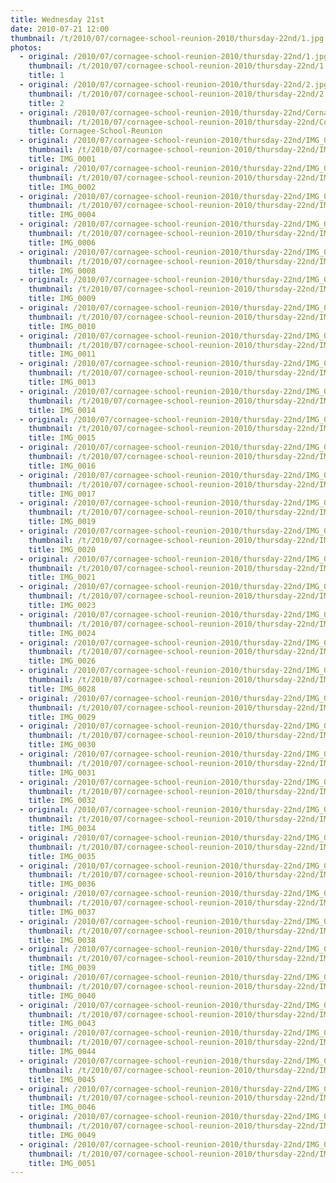 ```yaml
---
title: Wednesday 21st
date: 2010-07-21 12:00
thumbnail: /t/2010/07/cornagee-school-reunion-2010/thursday-22nd/1.jpg
photos:
  - original: /2010/07/cornagee-school-reunion-2010/thursday-22nd/1.jpg
    thumbnail: /t/2010/07/cornagee-school-reunion-2010/thursday-22nd/1.jpg
    title: 1
  - original: /2010/07/cornagee-school-reunion-2010/thursday-22nd/2.jpg
    thumbnail: /t/2010/07/cornagee-school-reunion-2010/thursday-22nd/2.jpg
    title: 2
  - original: /2010/07/cornagee-school-reunion-2010/thursday-22nd/Cornagee-School-Reunion.jpg
    thumbnail: /t/2010/07/cornagee-school-reunion-2010/thursday-22nd/Cornagee-School-Reunion.jpg
    title: Cornagee-School-Reunion
  - original: /2010/07/cornagee-school-reunion-2010/thursday-22nd/IMG_0001.jpg
    thumbnail: /t/2010/07/cornagee-school-reunion-2010/thursday-22nd/IMG_0001.jpg
    title: IMG_0001
  - original: /2010/07/cornagee-school-reunion-2010/thursday-22nd/IMG_0002.jpg
    thumbnail: /t/2010/07/cornagee-school-reunion-2010/thursday-22nd/IMG_0002.jpg
    title: IMG_0002
  - original: /2010/07/cornagee-school-reunion-2010/thursday-22nd/IMG_0004.jpg
    thumbnail: /t/2010/07/cornagee-school-reunion-2010/thursday-22nd/IMG_0004.jpg
    title: IMG_0004
  - original: /2010/07/cornagee-school-reunion-2010/thursday-22nd/IMG_0006.jpg
    thumbnail: /t/2010/07/cornagee-school-reunion-2010/thursday-22nd/IMG_0006.jpg
    title: IMG_0006
  - original: /2010/07/cornagee-school-reunion-2010/thursday-22nd/IMG_0008.jpg
    thumbnail: /t/2010/07/cornagee-school-reunion-2010/thursday-22nd/IMG_0008.jpg
    title: IMG_0008
  - original: /2010/07/cornagee-school-reunion-2010/thursday-22nd/IMG_0009.jpg
    thumbnail: /t/2010/07/cornagee-school-reunion-2010/thursday-22nd/IMG_0009.jpg
    title: IMG_0009
  - original: /2010/07/cornagee-school-reunion-2010/thursday-22nd/IMG_0010.jpg
    thumbnail: /t/2010/07/cornagee-school-reunion-2010/thursday-22nd/IMG_0010.jpg
    title: IMG_0010
  - original: /2010/07/cornagee-school-reunion-2010/thursday-22nd/IMG_0011.jpg
    thumbnail: /t/2010/07/cornagee-school-reunion-2010/thursday-22nd/IMG_0011.jpg
    title: IMG_0011
  - original: /2010/07/cornagee-school-reunion-2010/thursday-22nd/IMG_0013.jpg
    thumbnail: /t/2010/07/cornagee-school-reunion-2010/thursday-22nd/IMG_0013.jpg
    title: IMG_0013
  - original: /2010/07/cornagee-school-reunion-2010/thursday-22nd/IMG_0014.jpg
    thumbnail: /t/2010/07/cornagee-school-reunion-2010/thursday-22nd/IMG_0014.jpg
    title: IMG_0014
  - original: /2010/07/cornagee-school-reunion-2010/thursday-22nd/IMG_0015.jpg
    thumbnail: /t/2010/07/cornagee-school-reunion-2010/thursday-22nd/IMG_0015.jpg
    title: IMG_0015
  - original: /2010/07/cornagee-school-reunion-2010/thursday-22nd/IMG_0016.jpg
    thumbnail: /t/2010/07/cornagee-school-reunion-2010/thursday-22nd/IMG_0016.jpg
    title: IMG_0016
  - original: /2010/07/cornagee-school-reunion-2010/thursday-22nd/IMG_0017.jpg
    thumbnail: /t/2010/07/cornagee-school-reunion-2010/thursday-22nd/IMG_0017.jpg
    title: IMG_0017
  - original: /2010/07/cornagee-school-reunion-2010/thursday-22nd/IMG_0019.jpg
    thumbnail: /t/2010/07/cornagee-school-reunion-2010/thursday-22nd/IMG_0019.jpg
    title: IMG_0019
  - original: /2010/07/cornagee-school-reunion-2010/thursday-22nd/IMG_0020.jpg
    thumbnail: /t/2010/07/cornagee-school-reunion-2010/thursday-22nd/IMG_0020.jpg
    title: IMG_0020
  - original: /2010/07/cornagee-school-reunion-2010/thursday-22nd/IMG_0021.jpg
    thumbnail: /t/2010/07/cornagee-school-reunion-2010/thursday-22nd/IMG_0021.jpg
    title: IMG_0021
  - original: /2010/07/cornagee-school-reunion-2010/thursday-22nd/IMG_0023.jpg
    thumbnail: /t/2010/07/cornagee-school-reunion-2010/thursday-22nd/IMG_0023.jpg
    title: IMG_0023
  - original: /2010/07/cornagee-school-reunion-2010/thursday-22nd/IMG_0024.jpg
    thumbnail: /t/2010/07/cornagee-school-reunion-2010/thursday-22nd/IMG_0024.jpg
    title: IMG_0024
  - original: /2010/07/cornagee-school-reunion-2010/thursday-22nd/IMG_0026.jpg
    thumbnail: /t/2010/07/cornagee-school-reunion-2010/thursday-22nd/IMG_0026.jpg
    title: IMG_0026
  - original: /2010/07/cornagee-school-reunion-2010/thursday-22nd/IMG_0028.jpg
    thumbnail: /t/2010/07/cornagee-school-reunion-2010/thursday-22nd/IMG_0028.jpg
    title: IMG_0028
  - original: /2010/07/cornagee-school-reunion-2010/thursday-22nd/IMG_0029.jpg
    thumbnail: /t/2010/07/cornagee-school-reunion-2010/thursday-22nd/IMG_0029.jpg
    title: IMG_0029
  - original: /2010/07/cornagee-school-reunion-2010/thursday-22nd/IMG_0030.jpg
    thumbnail: /t/2010/07/cornagee-school-reunion-2010/thursday-22nd/IMG_0030.jpg
    title: IMG_0030
  - original: /2010/07/cornagee-school-reunion-2010/thursday-22nd/IMG_0031.jpg
    thumbnail: /t/2010/07/cornagee-school-reunion-2010/thursday-22nd/IMG_0031.jpg
    title: IMG_0031
  - original: /2010/07/cornagee-school-reunion-2010/thursday-22nd/IMG_0032.jpg
    thumbnail: /t/2010/07/cornagee-school-reunion-2010/thursday-22nd/IMG_0032.jpg
    title: IMG_0032
  - original: /2010/07/cornagee-school-reunion-2010/thursday-22nd/IMG_0034.jpg
    thumbnail: /t/2010/07/cornagee-school-reunion-2010/thursday-22nd/IMG_0034.jpg
    title: IMG_0034
  - original: /2010/07/cornagee-school-reunion-2010/thursday-22nd/IMG_0035.jpg
    thumbnail: /t/2010/07/cornagee-school-reunion-2010/thursday-22nd/IMG_0035.jpg
    title: IMG_0035
  - original: /2010/07/cornagee-school-reunion-2010/thursday-22nd/IMG_0036.jpg
    thumbnail: /t/2010/07/cornagee-school-reunion-2010/thursday-22nd/IMG_0036.jpg
    title: IMG_0036
  - original: /2010/07/cornagee-school-reunion-2010/thursday-22nd/IMG_0037.jpg
    thumbnail: /t/2010/07/cornagee-school-reunion-2010/thursday-22nd/IMG_0037.jpg
    title: IMG_0037
  - original: /2010/07/cornagee-school-reunion-2010/thursday-22nd/IMG_0038.jpg
    thumbnail: /t/2010/07/cornagee-school-reunion-2010/thursday-22nd/IMG_0038.jpg
    title: IMG_0038
  - original: /2010/07/cornagee-school-reunion-2010/thursday-22nd/IMG_0039.jpg
    thumbnail: /t/2010/07/cornagee-school-reunion-2010/thursday-22nd/IMG_0039.jpg
    title: IMG_0039
  - original: /2010/07/cornagee-school-reunion-2010/thursday-22nd/IMG_0040.jpg
    thumbnail: /t/2010/07/cornagee-school-reunion-2010/thursday-22nd/IMG_0040.jpg
    title: IMG_0040
  - original: /2010/07/cornagee-school-reunion-2010/thursday-22nd/IMG_0043.jpg
    thumbnail: /t/2010/07/cornagee-school-reunion-2010/thursday-22nd/IMG_0043.jpg
    title: IMG_0043
  - original: /2010/07/cornagee-school-reunion-2010/thursday-22nd/IMG_0044.jpg
    thumbnail: /t/2010/07/cornagee-school-reunion-2010/thursday-22nd/IMG_0044.jpg
    title: IMG_0044
  - original: /2010/07/cornagee-school-reunion-2010/thursday-22nd/IMG_0045.jpg
    thumbnail: /t/2010/07/cornagee-school-reunion-2010/thursday-22nd/IMG_0045.jpg
    title: IMG_0045
  - original: /2010/07/cornagee-school-reunion-2010/thursday-22nd/IMG_0046.jpg
    thumbnail: /t/2010/07/cornagee-school-reunion-2010/thursday-22nd/IMG_0046.jpg
    title: IMG_0046
  - original: /2010/07/cornagee-school-reunion-2010/thursday-22nd/IMG_0049.jpg
    thumbnail: /t/2010/07/cornagee-school-reunion-2010/thursday-22nd/IMG_0049.jpg
    title: IMG_0049
  - original: /2010/07/cornagee-school-reunion-2010/thursday-22nd/IMG_0051.jpg
    thumbnail: /t/2010/07/cornagee-school-reunion-2010/thursday-22nd/IMG_0051.jpg
    title: IMG_0051
---
```

